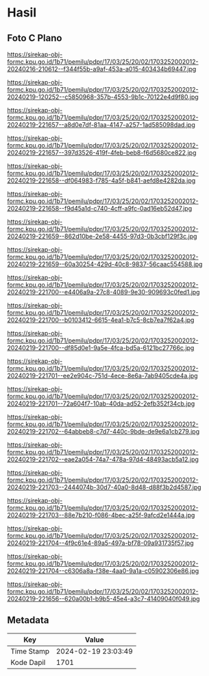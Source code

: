 # Hasil

## Foto C Plano

https://sirekap-obj-formc.kpu.go.id/1b71/pemilu/pdpr/17/03/25/20/02/1703252002012-20240216-210612--f344f55b-a9af-453a-a015-403434b69447.jpg

https://sirekap-obj-formc.kpu.go.id/1b71/pemilu/pdpr/17/03/25/20/02/1703252002012-20240219-120252--c5850968-357b-4553-9b1c-70122e4d9f80.jpg

https://sirekap-obj-formc.kpu.go.id/1b71/pemilu/pdpr/17/03/25/20/02/1703252002012-20240219-221657--a8d0e7df-81aa-4147-a257-1ad585098dad.jpg

https://sirekap-obj-formc.kpu.go.id/1b71/pemilu/pdpr/17/03/25/20/02/1703252002012-20240219-221657--397d3526-419f-4feb-beb8-f6d5680ce822.jpg

https://sirekap-obj-formc.kpu.go.id/1b71/pemilu/pdpr/17/03/25/20/02/1703252002012-20240219-221658--df064983-f785-4a5f-b841-aefd8e4282da.jpg

https://sirekap-obj-formc.kpu.go.id/1b71/pemilu/pdpr/17/03/25/20/02/1703252002012-20240219-221658--f9d45a1d-c740-4cff-a9fc-0ad16eb52d47.jpg

https://sirekap-obj-formc.kpu.go.id/1b71/pemilu/pdpr/17/03/25/20/02/1703252002012-20240219-221659--862d10be-2e58-4455-97d3-0b3cbf129f3c.jpg

https://sirekap-obj-formc.kpu.go.id/1b71/pemilu/pdpr/17/03/25/20/02/1703252002012-20240219-221659--60a30254-429d-40c8-9837-56caac554588.jpg

https://sirekap-obj-formc.kpu.go.id/1b71/pemilu/pdpr/17/03/25/20/02/1703252002012-20240219-221700--e4406a9a-27c8-4089-9e30-909693c0fed1.jpg

https://sirekap-obj-formc.kpu.go.id/1b71/pemilu/pdpr/17/03/25/20/02/1703252002012-20240219-221700--b0103412-6615-4ea1-b7c5-8cb7ea7f62a4.jpg

https://sirekap-obj-formc.kpu.go.id/1b71/pemilu/pdpr/17/03/25/20/02/1703252002012-20240219-221700--df85d0e1-9a5e-4fca-bd5a-6121bc27766c.jpg

https://sirekap-obj-formc.kpu.go.id/1b71/pemilu/pdpr/17/03/25/20/02/1703252002012-20240219-221701--ee2e904c-751d-4ece-8e6a-7ab9405cde4a.jpg

https://sirekap-obj-formc.kpu.go.id/1b71/pemilu/pdpr/17/03/25/20/02/1703252002012-20240219-221701--72a604f7-10ab-40da-ad52-2efb352f34cb.jpg

https://sirekap-obj-formc.kpu.go.id/1b71/pemilu/pdpr/17/03/25/20/02/1703252002012-20240219-221702--64abbeb8-c7d7-440c-9bde-de9e6a1cb279.jpg

https://sirekap-obj-formc.kpu.go.id/1b71/pemilu/pdpr/17/03/25/20/02/1703252002012-20240219-221702--eae2a054-74a7-478a-97d4-48493acb5a12.jpg

https://sirekap-obj-formc.kpu.go.id/1b71/pemilu/pdpr/17/03/25/20/02/1703252002012-20240219-221703--2444074b-30d7-40a0-8d48-d88f3b2d4587.jpg

https://sirekap-obj-formc.kpu.go.id/1b71/pemilu/pdpr/17/03/25/20/02/1703252002012-20240219-221703--88e7b210-f086-4bec-a25f-9afcd2e1444a.jpg

https://sirekap-obj-formc.kpu.go.id/1b71/pemilu/pdpr/17/03/25/20/02/1703252002012-20240219-221704--4f9c61e4-89a5-497a-bf78-09a931735f57.jpg

https://sirekap-obj-formc.kpu.go.id/1b71/pemilu/pdpr/17/03/25/20/02/1703252002012-20240219-221704--c6306a8a-f38e-4aa0-9a1a-c05902306e86.jpg

https://sirekap-obj-formc.kpu.go.id/1b71/pemilu/pdpr/17/03/25/20/02/1703252002012-20240219-221656--620a00b1-b9b5-45e4-a3c7-41409040f049.jpg


## Metadata

| Key        | Value               |
| ---------- | ------------------- |
| Time Stamp | 2024-02-19 23:03:49 |
| Kode Dapil | 1701                |



